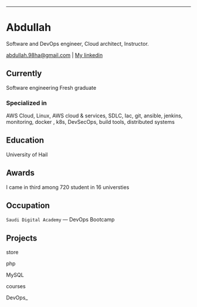 ---
# Abdullah

Software and DevOps engineer, Cloud architect, Instructor.

<div id="webaddress">
<a href="abdullah.98ha@gmail.com">abdullah.98ha@gmail.com</a>
| <a href="www.linkedin.com/in/abdullahalawad98b/">My linkedin</a>
</div>



## Currently

Software engineering Fresh graduate

### Specialized in

AWS Cloud, Linux, AWS cloud & services, SDLC, Iac, git, ansible, jenkins, monitoring, docker , k8s, DevSecOps, build tools, distributed systems



## Education

University of Hail



## Awards

I came in third among 720 student in 16 universties


## Occupation

`Saudi Digital Academy` — DevOps Bootcamp

## Projects

store

php

MySQL

courses

DevOps_
<!-- ### Footer

Last updated: aug 2022 -->
